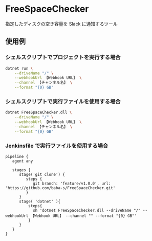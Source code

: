 # FreeSpaceChecker

指定したディスクの空き容量を Slack に通知するツール

## 使用例

### シェルスクリプトでプロジェクトを実行する場合

```sh
dotnet run \
    --driveName "/" \
    --webhookUrl 【Webhook URL】 \
    --channel 【チャンネル名】 \
    --format "{0} GB"
```

### シェルスクリプトで実行ファイルを使用する場合

```sh
dotnet FreeSpaceChecker.dll \
    --driveName "/" \
    --webhookUrl 【Webhook URL】 \
    --channel 【チャンネル名】 \
    --format "{0} GB"
```

### Jenkinsfile で実行ファイルを使用する場合

```jenkinsfile
pipeline {
   agent any

   stages {
      stage('git clone') {
         steps {
            git branch: 'feature/v1.0.0', url: 'https://github.com/baba-s/FreeSpaceChecker.git'
         }
      }
      stage( 'dotnet' ){
          steps{
            sh 'dotnet FreeSpaceChecker.dll --driveName "/" --webhookUrl 【Webhook URL】 --channel "" --format "{0} GB"'
          }
      }
   }
}
```
